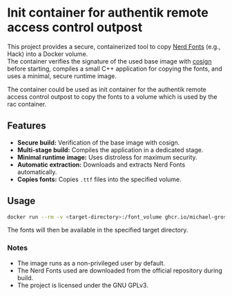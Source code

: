# Init container for authentik remote access control outpost

This project provides a secure, containerized tool to copy [Nerd Fonts](https://github.com/ryanoasis/nerd-fonts) (e.g., Hack) into a Docker volume.  
The container verifies the signature of the used base image with [cosign](https://github.com/sigstore/cosign) before starting, compiles a small C++ application for copying the fonts, and uses a minimal, secure runtime image.

The container could be used as init container for the authentik remote access control outpost to copy the fonts to a volume which is used by the rac container.

## Features

- **Secure build:** Verification of the base image with cosign.
- **Multi-stage build:** Compiles the application in a dedicated stage.
- **Minimal runtime image:** Uses distroless for maximum security.
- **Automatic extraction:** Downloads and extracts Nerd Fonts automatically.
- **Copies fonts:** Copies `.ttf` files into the specified volume.

## Usage

```bash
docker run --rm -v <target-directory>:/font_volume ghcr.io/michael-grosshaeuser/rac_font_init:latest
```

The fonts will then be available in the specified target directory.

### Notes

- The image runs as a non-privileged user by default.
- The Nerd Fonts used are downloaded from the official repository during build.
- The project is licensed under the GNU GPLv3.
